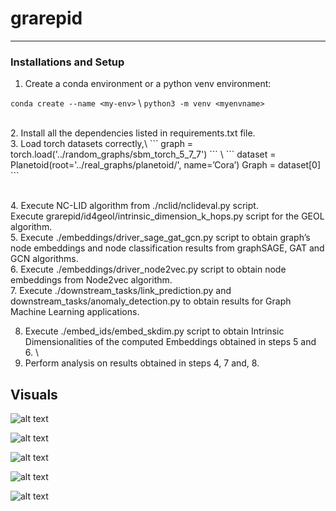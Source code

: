 # grarepid

***

### Installations and Setup

1. Create a conda environment or a python venv environment: <br>

``` conda create --name <my-env> ``` \ 
 ``` python3 -m venv <myenvname> ``` 

<br>
2. Install all the dependencies listed in requirements.txt file. <br>
3.   Load torch datasets correctly,\
      ``` graph = torch.load('../random_graphs/sbm_torch_5_7_7') ``` \
      ``` dataset = Planetoid(root='../real_graphs/planetoid/', name=’Cora’) 
      Graph = dataset[0] ```

\
4. Execute NC-LID algorithm from ./nclid/nclideval.py script. <br> Execute grarepid/id4geol/intrinsic_dimension_k_hops.py script for the GEOL algorithm. \
5. Execute ./embeddings/driver_sage_gat_gcn.py script to obtain graph’s node embeddings and node classification results from graphSAGE, GAT and GCN algorithms. \
6. Execute ./embeddings/driver_node2vec.py script to obtain node embeddings from Node2vec algorithm. \
7. Execute ./downstream_tasks/link_prediction.py and downstream_tasks/anomaly_detection.py to obtain results for Graph Machine Learning applications. 

8. Execute ./embed_ids/embed_skdim.py script to obtain Intrinsic Dimensionalities of the computed Embeddings obtained in steps 5 and 6. \
9. Perform analysis on results obtained in steps 4, 7 and, 8. 


## Visuals

![alt text](results/plots_sbm/Correlation:_Graph_IDs_vs_Embedding_IDs_(mind_ml).png) 

![alt text](results/plots_sbm/Correlation:_Graph_IDs_vs_Node_Classification_Metrics.png) 

 ![alt text](results/plots_sbm/Correlation:_Graph_Metrics_vs_Node_Classification_Metrics.png) 

 ![alt text](./results/plots_sbm/Scatter_anomaly_avg_precision_score_anomaly_prediction__vs__dim_graph_geol.png) 

 ![alt text](./results/plots_sbm/Scatter_close_cent_graph_metrics__vs__mind_ml_sage_embeddings.png) 
